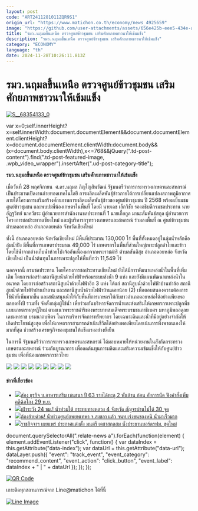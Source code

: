 ```yaml
---
layout: post
code: "ART2411281011ZQR9S1"
origin_url: "https://www.matichon.co.th/economy/news_4925659"
image: "https://github.com/user-attachments/assets/656e425b-eee5-434e-a15e-566e76b8cde6"
title: "รมว.นฤมลขึ้นเหนือ ตรวจศูนย์ข้าวชุมชน เสริมศักยภาพชาวนาให้เข้มแข็ง"
description: "รมว.นฤมลขึ้นเหนือ ตรวจศูนย์ข้าวชุมชน เสริมศักยภาพชาวนาให้เข้มแข็ง"
category: "ECONOMY"
language: "th"
date: 2024-11-28T10:26:11.813Z
---
```


# รมว.นฤมลขึ้นเหนือ ตรวจศูนย์ข้าวชุมชน เสริมศักยภาพชาวนาให้เข้มแข็ง

[![](https://www.matichon.co.th/wp-content/uploads/2024/11/S__68354133_0.jpg "S__68354133_0")](https://www.matichon.co.th/wp-content/uploads/2024/11/S__68354133_0.jpg)

var x=0;self.innerHeight?x=self.innerWidth:document.documentElement&&document.documentElement.clientHeight?x=document.documentElement.clientWidth:document.body&&(x=document.body.clientWidth),x<=768&&jQuery(".td-post-content").find(".td-post-featured-image, .wpb\_video\_wrapper").insertAfter(".ud-post-category-title");

**รมว.นฤมลขึ้นเหนือ ตรวจศูนย์ข้าวชุมชน เสริมศักยภาพชาวนาให้เข้มแข็ง**

เมื่อวันที่ 28 พฤศจิกายน  ศ.ดร.นฤมล ภิญโญสินวัฒน์ รัฐมนตรีว่าการกระทรวงเกษตรและสหกรณ์ เป็นประธานเปิดงานถ่ายทอดเทคโนโลยี การผลิตเมล็ดพันธุ์ข้าวภายใต้การเปลี่ยนแปลงสภาพภูมิอากาศ ภายใต้โครงการเสริมสร้างศักยภาพการผลิตเมล็ดพันธุ์ข้าวของศูนย์ข้าวชุมชน ปี 2568 พร้อมเยี่ยมชมศูนย์ข้าวชุมชน และพบปะพี่น้องเกษตรในพื้นที่ โดยมี นายเดช เล็กวิชัย รองอธิบดีกรมชลประทาน นายอัฏฐวิทย์ นาควัชระ ผู้อำนวยการสำนักงานชลประทานที่ 1 นายเกื้อกูล มานะสัมพันธ์สกุล ผู้อำนวยการโครงการชลประทานเชียงใหม่ และผู้บริหารกรุทรวงเกษตรและสหกรณ์ ร่วมลงพื้นที่ ณ ศูนย์ข้าวชุมชน ตำบลดอยหล่อ อำเภอดอยหล่อ จังหวัดเชียงใหม่

ทั้งนี้ อำเภอดอยหล่อ จังหวัดเชียงใหม่ มีพื้นที่ประมาณ 130,000 ไร่ พื้นที่ทั้งหมดอยู่ในลุ่มน้ำหลักคือลุ่มน้ำปิง มีพื้นที่การเกษตรประมาณ 49,000 ไร่ เกษตรกรในพื้นที่ส่วนใหญ่เพาะปลูกลำไยและข้าว โดยใช้น้ำจากอ่างเก็บน้ำห้วยโป่งจ้ออันเนื่องมาจากพระราชดำริ ตำบลสันติสุข อำเภอดอยหล่อ จังหวัดเชียงใหม่ เป็นน้ำต้นทุนในการเพาะปลูกให้พื้นที่กว่า 11,549 ไร่

นอกจากนี้ กรมชลประทาน โดยโครงการชลประทานเชียงใหม่ ยังได้มีการพัฒนาแหล่งน้ำในพื้นที่เพิ่มเติม โดยการก่อสร้างสถานีสูบน้ำด้วยไฟฟ้าพร้อมระบบส่งน้ำ 9 แห่ง และยังมีแผนพัฒนาแหล่งน้ำในอนาคต โดยการก่อสร้างสถานีสูบน้ำด้วยไฟฟ้าอีก 3 แห่ง ได้แก่ สถานีสูบน้ำด้วยไฟฟ้าบ้านท่าล้อ สถานีสูบน้ำด้วยไฟฟ้าบ้านป่าลาน และสถานีสูบน้ำด้วยไฟฟ้าบ้านดอยน้อย (2) เพื่อตอบสนองความต้องการใช้น้ำที่เพิ่มมากขึ้น และสนับสนุนน้ำให้กับพื้นที่การเกษตรให้กับชาวอำเภอดอยหล่อได้อย่างเพียงพอตลอดทั้งปี รวมทั้ง จัดตั้งกลุ่มผู้ใช้น้ำ เพื่อร่วมกันบริหารจัดการน้ำและส่งเสริมให้เกษตรกรเพาะปลูกพืชแบบเกษตรทฤษฎีใหม่ ตามแนวพระราชดำริของพระบาทสมเด็จพระบรมชนกาธิเบศร มหาภูมิพลอดุลยเดชมหาราช บรมนาถบพิตร ในการบริหารจัดการทรัพยากร โดยเฉพาะดินและน้ำที่มีอยู่อย่างจำกัดให้เกิดประโยชน์สูงสุด เพื่อให้เกษตรกรสามารถดำเนินชีวิตได้อย่างพอเพียงโดยเน้นการพึ่งพาตนเองให้มากที่สุด ช่วยสร้างเศรษฐกิจของชุมชนให้แข็งแรงอย่างยั่งยืน

ในการนี้ รัฐมนตรีว่าการกระทรวงเกษตรและสหกรณ์ ได้มอบหมายให้หน่วยงานในสังกัดกระทรวงเกษตรและสหกรณ์ ร่วมกันบูรณาการ เพื่อลดต้นทุนการผลิตและเสริมความเข้มแข็งให้กับศูนย์ข้าวชุมชน เพื่อพี่น้องเกษตรกรชาวไทย

![](https://www.matichon.co.th/wp-content/uploads/2024/11/S__68354144_0.jpg) ![](https://www.matichon.co.th/wp-content/uploads/2024/11/S__68354161_0.jpg) ![](https://www.matichon.co.th/wp-content/uploads/2024/11/S__68354166_0.jpg) ![](https://www.matichon.co.th/wp-content/uploads/2024/11/S__68354181_0.jpg) ![](https://www.matichon.co.th/wp-content/uploads/2024/11/S__68354190_0.jpg) ![](https://www.matichon.co.th/wp-content/uploads/2024/11/S__68354200_0.jpg) ![](https://www.matichon.co.th/wp-content/uploads/2024/11/S__68354212_0.jpg) ![](https://www.matichon.co.th/wp-content/uploads/2024/11/S__68354111_0.jpg) ![](https://www.matichon.co.th/wp-content/uploads/2024/11/S__68354122_0.jpg)

#### ข่าวที่เกี่ยวข้อง

*   [![](https://www.matichon.co.th/wp-content/uploads/2024/11/c217-1.jpg)ส่อง ธุรกิจ บ.อาหารเสริม เชนธนา ปี 63 รายได้ทะลุ 2 พันล้าน ก่อน อัยการนัด ฟังคำสั่งเพิ่ม คดีฉ้อโกง 29 พ.ย.](https://www.matichon.co.th/local/crime/news_4925717)
*   [![](https://www.matichon.co.th/wp-content/uploads/2024/11/namtttt1.jpg)เฝ้าระวัง 24 ชม.! น้ำท่วมใต้ กระทบทางหลวง 4 จังหวัด สัญจรผ่านไม่ได้ 30 จุด](https://www.matichon.co.th/economy/news_4925610)
*   [![](https://www.matichon.co.th/wp-content/uploads/2024/11/น้ำท่วมศูนย์อพยพเทพา-2811.jpg)ต้องย้ายด่วน! น้ำท่วมศูนย์อพยพเทพา จ.สงขลา แล้ว จนท.เร่งขนของหนี น้ำมาเร็วมาก](https://www.matichon.co.th/region/news_4925661)
*   [![](https://www.matichon.co.th/wp-content/uploads/2024/11/556523.jpg)ราชกิจจาฯ เผยแพร่ ประกาศแต่งตั้ง มนตรี เดชาสกุลสม นั่งประธานบอร์ดรฟม. ชุดใหม่](https://www.matichon.co.th/economy/news_4925605)

document.querySelectorAll(".relate-news a").forEach(function(element) { element.addEventListener("click", function() { var dataIndex = this.getAttribute("data-index"); var dataUrl = this.getAttribute("data-url"); dataLayer.push({ "event": "track\_event", "event\_category": "recommend\_content", "event\_action": "click\_button", "event\_label": dataIndex + " | " + dataUrl }); }); });

[![QR Code](https://www.matichon.co.th/wp-content/uploads/2023/07/wob1371z.jpg)](https://lin.ee/ht0nDxX)

เกาะติดทุกสถานการณ์จาก Line@matichon ได้ที่นี่

[![Line Image](https://www.matichon.co.th/wp-content/uploads/2023/07/th.png)](https://lin.ee/ht0nDxX)